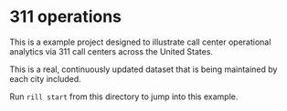# 311 operations
This is a example project designed to illustrate call center operational analytics via 311 call centers across the United States. 

This is a real, continuously updated dataset that is being maintained by each city included.

Run `rill start` from this directory to jump into this example.
